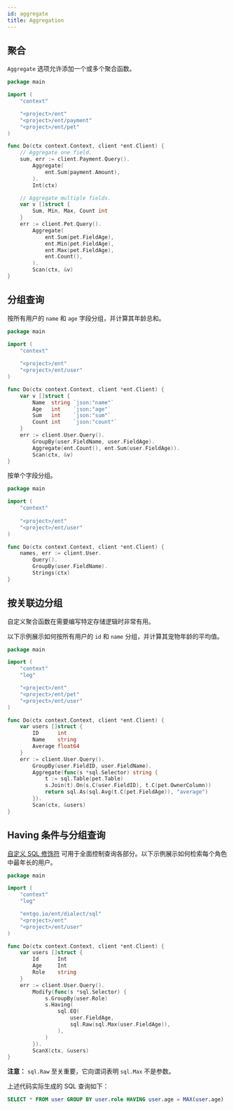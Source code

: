 ```yaml
---
id: aggregate
title: Aggregation
---
```


## 聚合

`Aggregate` 选项允许添加一个或多个聚合函数。

```go
package main

import (
	"context"

	"<project>/ent"
	"<project>/ent/payment"
	"<project>/ent/pet"
)

func Do(ctx context.Context, client *ent.Client) {
	// Aggregate one field.
	sum, err := client.Payment.Query().
		Aggregate(
			ent.Sum(payment.Amount),
		).
		Int(ctx)

	// Aggregate multiple fields.
	var v []struct {
		Sum, Min, Max, Count int
	}
	err := client.Pet.Query().
		Aggregate(
			ent.Sum(pet.FieldAge),
			ent.Min(pet.FieldAge),
			ent.Max(pet.FieldAge),
			ent.Count(),
		).
		Scan(ctx, &v)
}
```

## 分组查询

按所有用户的 `name` 和 `age` 字段分组，并计算其年龄总和。

```go
package main

import (
	"context"
	
	"<project>/ent"
	"<project>/ent/user"
)

func Do(ctx context.Context, client *ent.Client) {
	var v []struct {
		Name  string `json:"name"`
		Age   int    `json:"age"`
		Sum   int    `json:"sum"`
		Count int    `json:"count"`
	}
	err := client.User.Query().
		GroupBy(user.FieldName, user.FieldAge).
		Aggregate(ent.Count(), ent.Sum(user.FieldAge)).
		Scan(ctx, &v)
}
```

按单个字段分组。

```go
package main

import (
	"context"
	
	"<project>/ent"
	"<project>/ent/user"
)

func Do(ctx context.Context, client *ent.Client) {
	names, err := client.User.
		Query().
		GroupBy(user.FieldName).
		Strings(ctx)
}
```

## 按关联边分组

自定义聚合函数在需要编写特定存储逻辑时非常有用。

以下示例展示如何按所有用户的 `id` 和 `name` 分组，并计算其宠物年龄的平均值。

```go
package main

import (
	"context"
	"log"

	"<project>/ent"
	"<project>/ent/pet"
	"<project>/ent/user"
)

func Do(ctx context.Context, client *ent.Client) {
	var users []struct {
		ID      int
		Name    string
		Average float64
	}
	err := client.User.Query().
		GroupBy(user.FieldID, user.FieldName).
		Aggregate(func(s *sql.Selector) string {
			t := sql.Table(pet.Table)
			s.Join(t).On(s.C(user.FieldID), t.C(pet.OwnerColumn))
			return sql.As(sql.Avg(t.C(pet.FieldAge)), "average")
		}).
		Scan(ctx, &users)
}
```

## Having 条件与分组查询

[自定义 SQL 修饰符](https://entgo.io/docs/feature-flags/#custom-sql-modifiers) 可用于全面控制查询各部分。以下示例展示如何检索每个角色中最年长的用户。

```go
package main

import (
	"context"
	"log"

	"entgo.io/ent/dialect/sql"
	"<project>/ent"
	"<project>/ent/user"
)

func Do(ctx context.Context, client *ent.Client) {
	var users []struct {
		Id    	Int
		Age     Int
		Role    string
	}
	err := client.User.Query().
		Modify(func(s *sql.Selector) {
			s.GroupBy(user.Role)
			s.Having(
				sql.EQ(
					user.FieldAge,
					sql.Raw(sql.Max(user.FieldAge)),
				),
			)
		}).
		ScanX(ctx, &users)
}

```

**注意：** `sql.Raw` 至关重要，它向谓词表明 `sql.Max` 不是参数。

上述代码实际生成的 SQL 查询如下：

```sql
SELECT * FROM user GROUP BY user.role HAVING user.age = MAX(user.age)
```